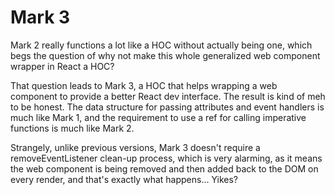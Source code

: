 # Mark 3

Mark 2 really functions a lot like a HOC without actually being one, which begs the question of why not make this whole generalized web component wrapper in React a HOC?

That question leads to Mark 3, a HOC that helps wrapping a web component to provide a better React dev interface. The result is kind of meh to be honest. The data structure for passing attributes and event handlers is much like Mark 1, and the requirement to use a ref for calling imperative functions is much like Mark 2.

Strangely, unlike previous versions, Mark 3 doesn't require a removeEventListener clean-up process, which is very alarming, as it means the web component is being removed and then added back to the DOM on every render, and that's exactly what happens... Yikes?